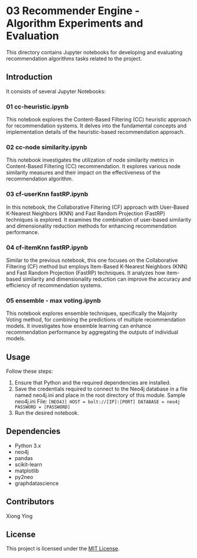 
# 03 Recommender Engine - Algorithm Experiments and Evaluation
This directory contains Jupyter notebooks for developing and evaluating recommendation algorithms tasks related to the project.

## Introduction

It consists of several Jupyter Notebooks:

### 01 cc-heuristic.ipynb

This notebook explores the Content-Based Filtering (CC) heuristic approach for recommendation systems. It delves into the fundamental concepts and implementation details of the heuristic-based recommendation approach.

### 02 cc-node similarity.ipynb

This notebook investigates the utilization of node similarity metrics in Content-Based Filtering (CC) recommendation. It explores various node similarity measures and their impact on the effectiveness of the recommendation algorithm.

### 03 cf-userKnn fastRP.ipynb

In this notebook, the Collaborative Filtering (CF) approach with User-Based K-Nearest Neighbors (KNN) and Fast Random Projection (FastRP) techniques is explored. It examines the combination of user-based similarity and dimensionality reduction methods for enhancing recommendation performance.

### 04 cf-itemKnn fastRP.ipynb

Similar to the previous notebook, this one focuses on the Collaborative Filtering (CF) method but employs Item-Based K-Nearest Neighbors (KNN) and Fast Random Projection (FastRP) techniques. It analyzes how item-based similarity and dimensionality reduction can improve the accuracy and efficiency of recommendation systems.

### 05 ensemble - max voting.ipynb

This notebook explores ensemble techniques, specifically the Majority Voting method, for combining the predictions of multiple recommendation models. It investigates how ensemble learning can enhance recommendation performance by aggregating the outputs of individual models.

## Usage

Follow these steps:

1. Ensure that Python and the required dependencies are installed.
2. Save the credentials required to connect to the Neo4j database in a file named neo4j.ini and place in the root directory of this module. 
Sample neo4j.ini File:
`[NEO4J]
HOST = bolt://[IP]:[PORT]
DATABASE = neo4j
PASSWORD = [PASSWORD]`
2. Run the desired notebook.

## Dependencies

- Python 3.x
- neo4j
- pandas
- scikit-learn
- matplotlib
- py2neo
- graphdatascience

## Contributors

Xiong Ying

## License

This project is licensed under the [MIT License](LICENSE).